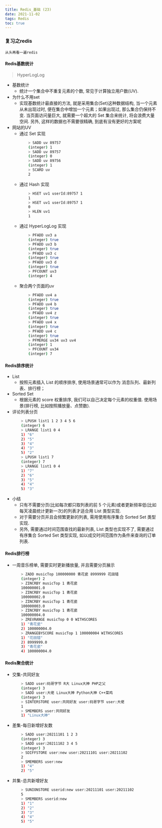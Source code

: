 ```yaml
---
title: Redis_基础 (23)
date: 2021-11-02
tags: Redis
toc: true
---
```


### 复习之redis
    从头再看一遍redis

<!-- more -->

#### Redis基数统计
> HyperLogLog
- 基数统计
    * 统计一个集合中不重复元素的个数, 常见于计算独立用户数(UV). 
- 为什么不用set
    * 实现基数统计最直接的方法, 就是采用集合(Set)这种数据结构, 当一个元素从未出现过时, 便在集合中增加一个元素；如果出现过, 那么集合仍保持不变. 当页面访问量巨大, 就需要一个超大的 Set 集合来统计, 将会浪费大量空间. 另外, 这样的数据也不需要很精确, 到底有没有更好的方案呢
- 网站的UV
    * 通过 Set 实现
        ```bash
            > SADD uv 89757
            (integer) 1
            > SADD uv 89757
            (integer) 0
            > SADD uv 89756
            (integer) 1
            > SCARD uv
            2
        ```
    * 通过 Hash 实现
        ```bash
            > HSET uv1 userId:89757 1
            1
            > HSET uv1 userId:89757 1
            0
            > HLEN uv1
            1
        ```
    * 通过 HyperLogLog 实现
        ```bash
            > PFADD uv3 a
            (integer) true
            > PFADD uv3 b
            (integer) true
            > PFADD uv3 c
            (integer) true
            > PFADD uv3 d
            (integer) true
            > PFCOUNT uv3
            (integer) 4
        ```
    * 聚合两个页面的uv
        ```bash
            > PFADD uv4 a
            (integer) true
            > PFADD uv4 b
            (integer) true
            > PFADD uv4 z
            (integer) true
            > PFADD uv4 x
            (integer) true
            > PFADD uv4 c
            (integer) true
            > PFMERGE uv34 uv3 uv4
            (integer) 1
            > PFCOUNT uv34
            (integer) 7
        ```

#### Redis排序统计
- List
    * 按照元素插入 List 的顺序排序, 使用场景通常可以作为 消息队列、最新列表、排行榜；
- Sorted Set
    * 根据元素的 score 权重排序, 我们可以自己决定每个元素的权重值. 使用场景(排行榜, 比如按照播放量、点赞数). 
- 评论列表分页
    ```bash
        > LPUSH list1 1 2 3 4 5 6
        (integer) 6
        > LRANGE list1 0 4
        1) "6"
        2) "5"
        3) "4"
        4) "3"
        5) "2"
        > LPUSH list1 7
        (integer) 7
        > LRANGE list1 0 4
        1) "7"
        2) "6"
        3) "5"
        4) "4"
        5) "3"
    ```
- 小结
    * 只有不需要分页(比如每次都只取列表的前 5 个元素)或者更新频率低(比如每天凌晨统计更新一次)的列表才适合用 List 类型实现. 
    * 对于需要分页并且会频繁更新的列表, 需用使用有序集合 Sorted Set 类型实现. 
    * 另外, 需要通过时间范围查找的最新列表, List 类型也实现不了, 需要通过有序集合 Sorted Set 类型实现, 如以成交时间范围作为条件来查询的订单列表. 

#### Redis排行榜
- 一周音乐榜单, 需要实时更新播放量, 并且需要分页展示
    ```bash
        > ZADD musicTop 100000000 青花瓷 8999999 花田错
        (integer) 2
        > ZINCRBY musicTop 1 青花瓷
        100000001.0
        > ZINCRBY musicTop 1 青花瓷
        100000002.0
        > ZINCRBY musicTop 1 青花瓷
        100000003.0
        > ZINCRBY musicTop 1 青花瓷
        100000004.0
        > ZREVRANGE musicTop 0 0 WITHSCORES
        1) "青花瓷"
        2) 100000004.0
        > ZRANGEBYSCORE musicTop 1 100000004 WITHSCORES
        1) "花田错"
        2) 8999999.0
        3) "青花瓷"
        4) 100000004.0
    ```

#### Redis聚合统计
- 交集-共同好友
    ```bash
        > SADD user:码哥字节 R大 Linux大神 PHP之父
        (integer) 3
        > SADD user:大佬 Linux大神 Python大神 C++菜鸡
        (integer) 3
        > SINTERSTORE user:共同好友 user:码哥字节 user:大佬
        1
        > SMEMBERS user:共同好友
        1) "Linux大神"
    ```
- 差集-每日新增好友数
    ```bash
        > SADD user:20211101 1 2 3
        (integer) 3
        > SADD user:20211102 3 4 5
        (integer) 3
        > SDIFFSTORE user:new user:20211101 user:20211102
        2
        > SMEMBERS user:new
        1) "4"
        2) "5"
    ```
- 并集-总共新增好友
    ```bash
        > SUNIONSTORE userid:new user:20211101 user:20211102
        5
        > SMEMBERS userid:new
        1) "1"
        2) "2"
        3) "3"
        4) "4"
        5) "5"
    ```






